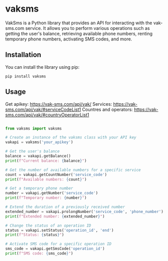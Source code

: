 # vaksms

VakSms is a Python library that provides an API for interacting with the vak-sms.com service. It allows you to perform various operations such as getting the user's balance, retrieving available phone numbers, renting temporary phone numbers, activating SMS codes, and more.

## Installation

You can install the library using pip:
```shell
pip install vaksms
```

## Usage
Get apikey: https://vak-sms.com/api/vak/
Services: https://vak-sms.com/api/vak/#serviceCodeList1
Countres and operators: https://vak-sms.com/api/vak/#countryOperatorList1

```python

from vaksms import vaksms

# Create an instance of the vaksms class with your API key
vakapi = vaksms('your_apikey')

# Get the user's balance
balance = vakapi.getBalance()
print(f"Current balance: {balance}")

# Get the number of available numbers for a specific service
count = vakapi.getCountNumber('service_code')
print(f"Available numbers: {count}")

# Get a temporary phone number
number = vakapi.getNumber('service_code')
print(f"Temporary number: {number}")

# Extend the duration of a previously received number
extended_number = vakapi.prolongNumber('service_code', 'phone_number')
print(f"Extended number: {extended_number}")

# Change the status of an operation ID
status = vakapi.setStatus('operation_id', 'end')
print(f"Status: {status}")

# Activate SMS code for a specific operation ID
sms_code = vakapi.getSmsCode('operation_id')
print(f"SMS code: {sms_code}")
```
